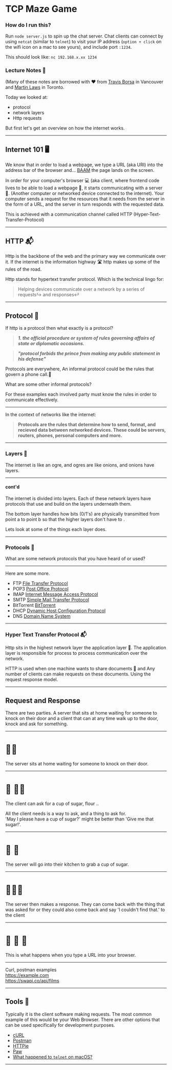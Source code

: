 # TCP Maze Game

### How do I run this?

Run `node server.js` to spin up the chat server. Chat clients can connect by using `netcat` (similar to `telnet`) to visit your IP address (`option + click` on the wifi icon on a mac to see yours), and include port `:1234`.

This should look like: `nc 192.168.x.xx 1234`

### Lecture Notes 📢

(Many of these notes are borrowed with ❤️ from [Travis Borsa](https://github.com/tborsa/LighthouseLabs/tree/master/lectures/Week2/Day1/lecture) in Vancouver and [Martin Laws](https://github.com/martinlaws/tcp-chat-demo/) in Toronto.

Today we looked at:

- protocol
- network layers
- Http requests

But first let's get an overview on how the internet works.

---

## Internet 101 🖥

We know that in order to load a webpage, we type a URL (aka URI) into the address bar of the browser and... [BAAM](https://theuselessweb.com/) the page lands on the screen.

In order for your computer's browser 💻 (aka client, where frontend code lives to be able to load a webpage 📃, it starts communicating with a server 💽. (Another computer or networked device connected to the internet). Your computer sends a request for the resources that it needs from the server in the form of a URL, and the server in turn responds with the requested data.

This is achieved with a communication channel called HTTP (Hyper-Text-Transfer-Protocol)

---

## HTTP 📬

Http is the backbone of the web and the primary way we communicate over it. If the internet is the information highway 🛣️ http makes up some of the rules of the road.

Http stands for hypertext transfer protocol. Which is the technical lingo for:

> Helping devices communicate over a network by a series of requests↪️ and responses↩️

---

## Protocol 📔

If http is a protocol then what exactly is a protocol?

> **_1. the official procedure or system of rules governing affairs of state or diplomatic occasions._**

> **_"protocol forbids the prince from making any public statement in his defense"_**

Protocols are everywhere,
An informal protocol could be the rules that govern a phone call.📱

What are some other informal protocols?

For these examples each involved party must know the rules in order to communicate effectively.

---

In the context of networks like the internet:

> **Protocols are the rules that determine how to send, format, and recieved data between networked devices. These could be servers, routers, phones, personal computers and more.**

---

### Layers 🌈

The internet is like an ogre, and ogres are like onions, and onions have layers.

---

#### cont'd

The internet is divided into layers.
Each of these network layers have protocols that use and build on the layers underneath them.

The bottom layer handles how bits (0/1's) are physically transmitted from point a to point b so that the higher layers don't have to .

Lets look at some of the things each layer does.

---

### Protocols 📔

What are some network protocols that you have heard of or used?

---

Here are some more.

- FTP [File Transfer Protocol](https://en.wikipedia.org/wiki/File_Transfer_Protocol)
- POP3 [Post Office Protocol](https://en.wikipedia.org/wiki/Post_Office_Protocol)
- IMAP [Internet Message Access Protocol](https://en.wikipedia.org/wiki/Internet_Message_Access_Protocol)
- SMTP [Simple Mail Transfer Protocol](https://en.wikipedia.org/wiki/Simple_Mail_Transfer_Protocol)
- BitTorrent [BitTorrent](https://en.wikipedia.org/wiki/BitTorrent)
- DHCP [Dynamic Host Configuration Protocol](https://en.wikipedia.org/wiki/Dynamic_Host_Configuration_Protocol)
- DNS [Domain Name System](https://en.wikipedia.org/wiki/Domain_Name_System)

---

### Hyper Text Transfer Protocol 📬

Http sits in the highest network layer the application layer 👑. The application layer is responsible for process to process communication over the network.

HTTP is used when one machine wants to share documents 📃 and Any number of clients can make requests on these documents. Using the request response model.

---

## Request and Response

There are two parties. A server that sits at home waiting for someone to knock on their door and a client that can at any time walk up to the door, knock and ask for something.

---

# 🚪🚶‍

The server sits at home waiting for someone to knock on their door.

---

# 💃 🚪🚶‍

The client can ask for a cup of sugar, flour ..

All the client needs is a way to ask, and a thing to ask for.  
'May I please have a cup of sugar?' might be better than 'Give me that sugar!'.

---

# 🚣 🍬

The server will go into their kitchen to grab a cup of sugar.

---

# 💃🚪🤾

The server then makes a response. They can come back with the thing that was asked for or they could also come back and say 'I couldn't find that.' to the client

---

# 💁 🍬 🧒

This is what happens when you type a URL into your browser.

---

Curl, postman examples  
https://example.com  
https://swapi.co/api/films

---

## Tools 🔧

Typically it is the client software making requests. The most common example of this would be your Web Browser. There are other options that can be used specifically for development purposes.

- [cURL](https://curl.haxx.se/)
- [Postman](https://www.getpostman.com/)
- [HTTPie](https://httpie.org/)
- [Paw](https://paw.cloud/)
- [What happened to `telnet` on macOS?](https://medium.com/ayuth/bring-telnet-back-on-macos-high-sierra-11de98de1544)

---

